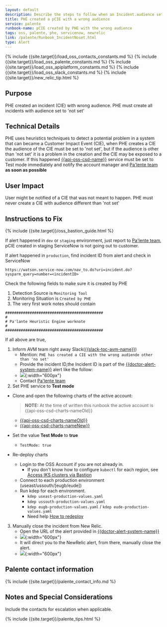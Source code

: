 ```yaml
---
layout: default
description: Describe the steps to follow when an Incident.audience set to 'not set' by PHE
title: PHE created a pCIE with a wrong audience
service: palente
runbook-name: pCIE created by PHE with the wrong audience
tags: oss, palente, phe, servicenow, newrelic
link: /palente/Runbook_IncidentNoset.html
type: Alert
---
```


{% include {{site.target}}/load_oss_contacts_constants.md %}
{% include {{site.target}}/load_oss_palente_constants.md %}
{% include {{site.target}}/load_oss_apiplatform_constants.md %}
{% include {{site.target}}/load_oss_slack_constants.md %}
{% include {{site.target}}/new_relic_tip.html %}


## Purpose
PHE created an incident (CIE) with wrong audience. PHE must create all incidents with audience set to 'not set'

## Technical Details
PHE uses heuristics techniques to detect a potential problem in a system that can became a Customer Impact Event (CIE), when PHE creates a CIE
the audience of the CIE must be set to 'not set', but if the audience is other than 'not set' it is a problem in the creation and the CIE may be exposed to a customer. If this happened [{{api-oss-csd-name}}]({{api-oss-csd-link}}) service must be set to Test mode immediately and notify the account manager and [Pa'lente team](#palente-contact-information) **as soon as possible**

## User Impact
User might be notified of a CIE that was not meant to happen. PHE must never create a CIE with audience different than 'not set'

## Instructions to Fix

{% include {{site.target}}/oss_bastion_guide.html %}

If alert happened in `dev` or `staging` environment, just report to [Pa'lente team](#palente-contact-information), pCIE created in staging ServiceNow is not going out to customer.

If alert happened in `production`, find incident ID from alert and check in ServiceNow
```
https://watson.service-now.com/nav_to.do?uri=incident.do?sysparm_query=number=<incidentID>
```
Check the following fields to make sure it is created by PHE
1. Detection Source is `Monitoring Tool`
2. Monitoring Situation is `Created by PHE`
3. The very first work notes should contain
```
############################################
#
# Pa'lante Heuristic Engine worknote
#
############################################
```

If all above are true,
1. Inform AVM team right away Slack([{{slack-toc-avm-name}}]({{slack-toc-avm-link}}))
    - Mention: `PHE has created a CIE with the wrong audiende other than 'no set'`
    - Provide the incident ID,the Incident ID is part of the  [{{doctor-alert-system-name}}]({{doctor-alert-system-link}}) alert like the follow:
    - ![]({{site.baseurl}}/docs/runbooks/palente/images/pd/pd_cie_wrong_audience_details.png){:width="600px"}
    - Contact [Pa'lente team](#palente-contact-information)
2. Set PHE service to **Test mode**
  * Clone and open the following charts of the active account:
      >**NOTE:** At the time of written this runbook the active account is {{api-oss-csd-charts-nameOld}}

      - [{{api-oss-csd-charts-nameOld}}]({{api-oss-csd-charts-linkOld}})
      - [{{api-oss-csd-charts-nameNew}}]({{api-oss-csd-charts-linkNew}})

  * Set the value **Test Mode** to **true**
    - `TestMode: true`

  * Re-deploy charts
    - Login to the OSS Account if you are not already in.
      - If you don't know how to configure `kubectl` for each region, see [Access IKS clusters via Bastion](https://github.ibm.com/cloud-sre/ToolsPlatform/wiki/OSS-Bastion-User-Guide---Account-Migration#a1-2)
    - Connect to each production environment (useast/ussouth/[eugb/eude])
    - Run kdep for each environment.
      - `kdep useast-production-values.yaml`
      - `kdep ussouth-production-values.yaml`
      - `kdep eugb-production-values.yaml` / `kdep eude-production-values.yaml`
      - Need help [How to redeploy]({{site.baseurl}}/docs/runbooks/palente/Palente_Tips_and_Techniques.html#how-to-redeploy-palente-services)

3. Manually close the incident from New Relic.
    - Open the URL of the alert provided in [{{doctor-alert-system-name}}]({{doctor-alert-system-link}})
    - ![]({{site.baseurl}}/docs/runbooks/palente/images/pd/newrelic_alert_id.png){:width="600px"}
    - It will direct you to the NewRelic alert, from there, manually close the alert.
    - ![]({{site.baseurl}}/docs/runbooks/palente/images/newrelic/manually_close_alert.png){:width="600px"}



## Palente contact information

{% include {{site.target}}/palente_contact_info.md %}


## Notes and Special Considerations
Include the contacts for escalation when applicable.

{% include {{site.target}}/palente_tips.html %}
